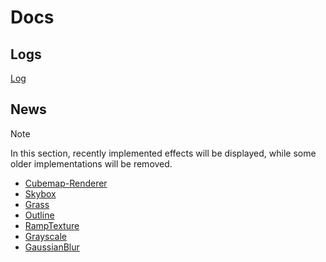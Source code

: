 # Docs

## Logs
[Log](Log.md)

## News
> [!Note]
> 
> In this section, recently implemented effects will be displayed, while some older implementations will be removed.

- [Cubemap-Renderer](Cubemap/Cubemap-Renderer.md)
- [Skybox](Cubemap/Skybox.md)
- [Grass](Animations/VertexAnimations/Grass.md)
- [Outline](Outlines/)
- [RampTexture](TexEffects/RampTexture.md)
- [Grayscale](Post-Processing/Grayscale.md)
- [GaussianBlur](Post-Processing/Blur/GaussianBlur.md)